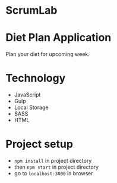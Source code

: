 

# ScrumLab

# Diet Plan Application
Plan your diet for upcoming week.


# Technology
- JavaScript
- Gulp
- Local Storage
- SASS
- HTML

# Project setup
- `npm install` in project directory
- then `npm start` in project directory
- go to `localhost:3000` in browser



